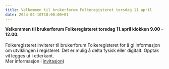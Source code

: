 ```yaml
---
title: Velkommen til brukerforum Folkeregisteret torsdag 11 april
date: 2024-04-10T10:00:00+01
---
```

<b>Velkommen til brukerforum Folkeregisteret torsdag 11.april klokken 9.00 – 12.00.</b>
<br/><br/>
Folkeregisteret inviterer til brukerforum Folkeregisteret for å gi informasjon om utviklingen i registeret. Det er mulig å delta fysisk eller digitalt. Opptak vil legges ut i etterkant.<br/>
Mer informasjon i [invitasjon](https://skatteetaten.github.io/folkeregisteret-api-dokumentasjon/dokumenter/InvitasjontilbrukerforumforFolkeregisteret2024.pdf))
